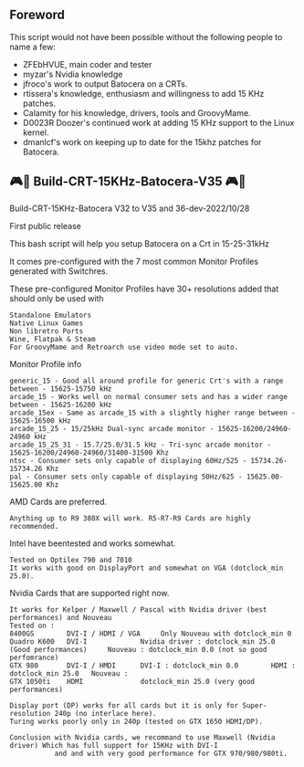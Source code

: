 ## Foreword

This script would not have been possible without the following people to name a few:
 - ZFEbHVUE, main coder and tester
 - myzar's Nvidia knowledge
 - jfroco's work to output Batocera on a CRTs.
 - rtissera's knowledge, enthusiasm and willingness to add 15 KHz patches.
 - Calamity for his knowledge, drivers, tools and GroovyMame.
 - D0023R Doozer's continued work at adding 15 KHz support to the Linux kernel.
 - dmanlcf's work on keeping up to date for the 15khz patches for Batocera.



## :video_game::penguin: Build-CRT-15KHz-Batocera-V35 :video_game::penguin:
Build-CRT-15KHz-Batocera V32 to V35 and 36-dev-2022/10/28

First public release

This bash script will help you setup Batocera on a Crt in 15-25-31kHz

It comes pre-configured with the 7 most common Monitor Profiles generated with Switchres.

These pre-configured Monitor Profiles have 30+ resolutions added that should only be used with

    Standalone Emulators
    Native Linux Games
    Non libretro Ports
    Wine, Flatpak & Steam
    For GroovyMame and Retroarch use video mode set to auto.

Monitor Profile info

    generic_15 - Good all around profile for generic Crt's with a range between - 15625-15750 kHz
    arcade_15 - Works well on normal consumer sets and has a wider range between - 15625-16200 kHz
    arcade_15ex - Same as arcade_15 with a slightly higher range between - 15625-16500 kHz
    arcade_15_25 - 15/25kHz Dual-sync arcade monitor - 15625-16200/24960-24960 kHz
    arcade_15_25_31 - 15.7/25.0/31.5 kHz - Tri-sync arcade monitor - 15625-16200/24960-24960/31400-31500 Khz
    ntsc - Consumer sets only capable of displaying 60Hz/525 - 15734.26-15734.26 Khz
    pal - Consumer sets only capable of displaying 50Hz/625 - 15625.00-15625.00 Khz

AMD Cards are preferred.

    Anything up to R9 380X will work. R5-R7-R9 Cards are highly recommended.

Intel have beentested and works somewhat.
    
    Tested on Optilex 790 and 7010
    It works with good on DisplayPort and somewhat on VGA (dotclock_min 25.0).

Nvidia Cards that are supported right now.

    It works for Kelper / Maxwell / Pascal with Nvidia driver (best performances) and Nouveau
    Tested on :
    8400GS        DVI-I / HDMI / VGA     Only Nouveau with dotclock_min 0 
    Quadro K600   DVI-I             Nvidia driver : dotclock_min 25.0  (Good performances)     Nouveau : dotclock_min 0.0 (not so good perfomrance)
    GTX 980       DVI-I / HMDI      DVI-I : dotclock_min 0.0        HDMI : dotclock_min 25.0   Nouveau :
    GTX 1050ti    HDMI              dotclock_min 25.0 (very good performances)   
    
    Display port (DP) works for all cards but it is only for Super-resolution 240p (no interlace here).
    Turing works poorly only in 240p (tested on GTX 1650 HDMI/DP).
    
    Conclusion with Nvidia cards, we recommand to use Maxwell (Nvidia driver) Which has full support for 15KHz with DVI-I 
               and and with very good performance for GTX 970/980/980ti.
  
